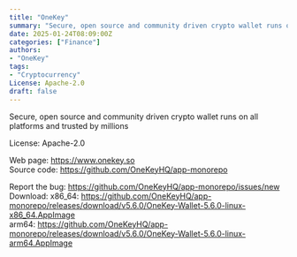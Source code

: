 ```yaml
---
title: "OneKey"
summary: "Secure, open source and community driven crypto wallet runs on all platforms and trusted by millions"
date: 2025-01-24T08:09:00Z
categories: ["Finance"]
authors:
- "OneKey"
tags: 
- "Cryptocurrency"
License: Apache-2.0
draft: false
---
```


Secure, open source and community driven crypto wallet runs on all platforms and trusted by millions

License: Apache-2.0

Web page: <https://www.onekey.so>  
Source code: <https://github.com/OneKeyHQ/app-monorepo>

Report the bug: <https://github.com/OneKeyHQ/app-monorepo/issues/new>  
Download:   x86_64: <https://github.com/OneKeyHQ/app-monorepo/releases/download/v5.6.0/OneKey-Wallet-5.6.0-linux-x86_64.AppImage>  
            arm64: <https://github.com/OneKeyHQ/app-monorepo/releases/download/v5.6.0/OneKey-Wallet-5.6.0-linux-arm64.AppImage>
